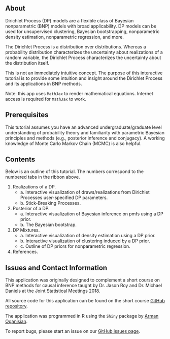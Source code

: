 ## About
Dirichlet Process (DP) models are a flexible class of Bayesian nonparametric (BNP) models with broad applicability. DP models can be used for unsupervised clustering, Bayesian bootstrapping, nonparametric density estimation, nonparametric regression, and more. 

The Dirichlet Process is a distribution over distributions. Whereas a probability distribution characterizes the uncertainty about realizations of a random variable, the Dirichlet Process characterizes the uncertainty about the distribution itself. 

This is not an immediately intuitive concept. The purpose of this interactive tutorial is to provide some intuition and insight around the Dirichlet Process and its applications in BNP methods. 

Note: this app uses `MathJax` to render mathematical equations. Internet access is required for `MathJax` to work.

## Prerequisites
This tutorial assumes you have an advanced undergraduate/graduate level understanding of probability theory and familiarity with parametric Bayesian principles and methods (e.g., posterior inference and conjugacy). A working knowledge of Monte Carlo Markov Chain (MCMC) is also helpful.

## Contents
Below is an outline of this tutorial. The numbers correspond to the numbered tabs in the ribbon above.

1. Realizations of a DP. 
      + a. Interactive visualization of draws/realizations from Dirichlet Processes user-specified DP parameters.
      + b. Stick-Breaking Processes.
2. Posterior of a DP.
      + a. Interactive visualization of Bayesian inference on pmfs using a DP prior.
      + b. The Bayesian bootstrap.
3. DP Mixtures.
      + a. Interactive visualization of density estimation using a DP prior.
      + b. Interactive visualization of clustering induced by a DP prior.
      + c. Outline of DP priors for nonparametric regression.
4. References.

## Issues and Contact Information

This application was originally designed to complement a short course on BNP methods for causal inference taught by Dr. Jason Roy and Dr. Michael Daniels at the Joint Statistical Meetings 2018. 

All source code for this application can be found on the short course [GitHub repository](https://github.com/jasonroy0/BNP-short-course).

The application was programmed in R using the `Shiny` package by [Arman Oganisian](https://twitter.com/StableMarkets).

To report bugs, please start an issue on our [GitHub issues page](https://github.com/jasonroy0/BNP-short-course/issues).
